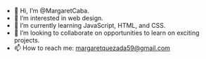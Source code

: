 - 👋 Hi, I’m @MargaretCaba.
- 👀 I’m interested in web design.
- 🌱 I’m currently learning JavaScript, HTML, and CSS.
- 💞️ I’m looking to collaborate on opportunities to learn on exciting projects.
- 📫 How to reach me: margaretquezada59@gmail.com

<!---
MargaretCaba/MargaretCaba is a ✨ special ✨ repository because its `README.md` (this file) appears on your GitHub profile.
You can click the Preview link to take a look at your changes.
--->
